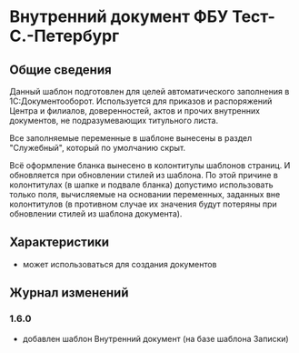 # Внутренний документ ФБУ Тест-С.-Петербург

## Общие сведения

Данный шаблон подготовлен для целей автоматического заполнения в 1С:Документооборот.
Используется для приказов и распоряжений Центра и филиалов, доверенностей, актов
и прочих внутренних документов, не подразумевающих титульного листа.

Все заполняемые переменные в шаблоне вынесены в раздел "Служебный",
который по умолчанию скрыт.

Всё оформление бланка вынесено в колонтитулы шаблонов страниц.
И обновляется при обновлении стилей из шаблона. По этой причине в колонтитулах
(в шапке и подвале бланка) допустимо использовать только поля,
вычисляемые на основании переменных, заданных вне колонтитулов (в противном случае
их значения будут потеряны при обновлении стилей из шаблона документа).

## Характеристики

- может использоваться для создания документов

## Журнал изменений

### 1.6.0

- добавлен шаблон Внутренний документ (на базе шаблона Записки)
